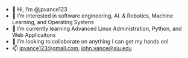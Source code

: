 - 👋 Hi, I’m @jpvance123
- 👀 I’m interested in software engineering, AI. & Robotics, Machine Learning, and Operating Systens
- 🌱 I’m currently learning Advanced Linux Administration, Python, and Web Applicaitons
- 💞️ I’m looking to collaborate on anything I can get my hands on! 
- 📫 jpvance123@gmail.com; john.vance@siu.edu 

<!---
jpvance123/jpvance123 is a ✨ special ✨ repository because its `README.md` (this file) appears on your GitHub profile.
You can click the Preview link to take a look at your changes.
--->
